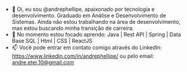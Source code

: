 - 👋 Oi, eu sou @andrephellipe, apaixonado por tecnologia e desenvolvimento. Graduado em Análise e Desenvolvimento de Sistemas. Ainda não estou trabalhando na área de desenvolvimento, mas estou buscando minha transição de carreira.
- 🌱 No momento estou focado aprendo: Java | Rest API | Spring | Data Base SQL | Html | CSS | ReactJS
- 📫 Você pode entrar em contato comigo através do LinkedIn: https://www.linkedin.com/in/andrephellipe/ ou pelo email: andre.eter.10@gmail.com

<!---
andrephellipe/andrephellipe is a ✨ special ✨ repository because its `README.md` (this file) appears on your GitHub profile.
You can click the Preview link to take a look at your changes.
--->
